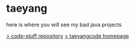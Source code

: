 # taeyang
here is where you will see my bad java projects

[> code-stuff repository](https://github.com/taeyangcode/code-stuff)
[> taeyangcode homepage](https://github.com/taeyangcode)
